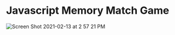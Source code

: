 # Javascript Memory Match Game

![Screen Shot 2021-02-13 at 2 57 21 PM](https://user-images.githubusercontent.com/77213112/107862775-546ca000-6e0c-11eb-847f-5a22d0ce87b8.png)

